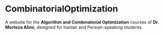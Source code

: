 # CombinatorialOptimization

A website for the **Algorithm and Combinatorial Optimization** courses of **Dr. Morteza Alimi**, designed for Iranian and Persian-speaking students.
